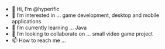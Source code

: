 - 👋 Hi, I’m @hyperific
- 👀 I’m interested in ... game development, desktop and mobile applications
- 🌱 I’m currently learning ... Java
- 💞️ I’m looking to collaborate on ... small video game project
- 📫 How to reach me ...

<!---
hyperific/hyperific is a ✨ special ✨ repository because its `README.md` (this file) appears on your GitHub profile.
You can click the Preview link to take a look at your changes.
--->
